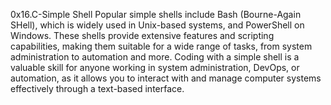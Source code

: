 0x16.C-Simple Shell
Popular simple shells include Bash (Bourne-Again SHell), which is widely used in Unix-based systems, and PowerShell on Windows. These shells provide extensive features and scripting capabilities, making them suitable for a wide range of tasks, from system administration to automation and more.
Coding with a simple shell is a valuable skill for anyone working in system administration, DevOps, or automation, as it allows you to interact with and manage computer systems effectively through a text-based interface.
